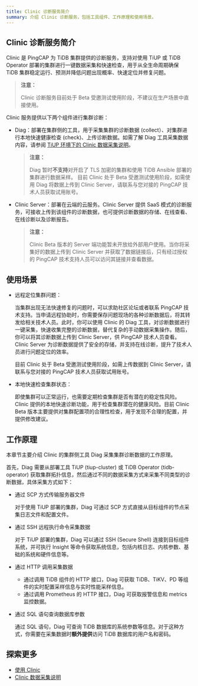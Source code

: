 ```yaml
---
title: Clinic 诊断服务简介
summary: 介绍 Clinic 诊断服务，包括工具组件、工作原理和使用场景。
---
```


## Clinic 诊断服务简介

Clinic 是 PingCAP 为 TiDB 集群提供的诊断服务，支持对使用 TiUP 或 TiDB Operator 部署的集群进行一键数据采集和快速检查，用于从全生命周期确保 TiDB 集群稳定运行、预测并降低问题出现概率、快速定位并修复问题。

> **注意：**
>
> Clinic 诊断服务目前处于 Beta 受邀测试使用阶段，不建议在生产场景中直接使用。

Clinic 服务提供以下两个组件进行集群诊断：

- Diag：部署在集群侧的工具，用于采集集群的诊断数据 (collect）、对集群进行本地快速健康检查 (check)、上传诊断数据。如需了解 Diag 工具采集数据内容，请参阅 [TiUP 环境下的 Clinic 数据采集说明](clinic/clinic-data-instruction-for-tiup.md)。

    > **注意：**
    >
    > Diag 暂时**不支持**对开启了 TLS 加密的集群和使用 TiDB Ansible 部署的集群进行数据采样。
    > 目前 Clinic 处于 Beta 受邀测试使用阶段，如需使用 Diag 将数据上传到 Clinic Server，请联系与您对接的 PingCAP 技术人员获取试用账号。

- Clinic Server：部署在云端的云服务。Clinic Server 提供 SaaS 模式的诊断服务，可接收上传到该组件的诊断数据，也可提供诊断数据的存储、在线查看、在线诊断以及诊断报告。

    > **注意：**
    >
    > Clinic Beta 版本的 Server 端功能暂未开放给外部用户使用。当你将采集好的数据上传到 Clinic Server 并获取了数据链接后，只有经过授权的 PingCAP 技术支持人员可以访问其链接并查看数据。

## 使用场景

- 远程定位集群问题：

    当集群出现无法快速修复的问题时，可以求助社区论坛或者联系 PingCAP 技术支持。当申请远程协助时，你需要保存问题现场的各种诊断数据后，将其转发给相关技术人员。此时，你可以使用 Clinic 的 Diag 工具，对诊断数据进行一键采集，快速收集完整的诊断数据，替代复杂的手动数据采集操作。随后，你可以将其诊断数据上传到 Clinic Server，供 PingCAP 技术人员查看。Clinic Server 为诊断数据提供了安全的存储，并支持在线诊断，提升了技术人员进行问题定位的效率。

    目前 Clinic 处于 Beta 受邀测试使用阶段，如需上传数据到 Clinic Server，请联系与您对接的 PingCAP 技术人员获取试用账号。

- 本地快速检查集群状态：

    即使集群可以正常运行，也需要定期检查集群是否有潜在的稳定性风险。Clinic 提供的本地快速诊断功能，用于检查集群潜在的健康风险。目前 Clinic Beta 版本主要提供对集群配置项的合理性检查，用于发现不合理的配置，并提供修改建议。

## 工作原理

本章节主要介绍 Clinic 的集群侧工具 Diag 采集集群诊断数据的工作原理。

首先，Diag 需要从部署工具 TiUP (tiup-cluster) 或 TiDB Operator (tidb-operator) 获取集群拓扑信息，然后通过不同的数据采集方式来采集不同类型的诊断数据，具体采集方式如下：

- 通过 SCP 方式传输服务器文件

    对于使用 TiUP 部署的集群，Diag 可通过 SCP 方式直接从目标组件的节点采集日志文件和配置文件。

- 通过 SSH 远程执行命令采集数据

    对于 TiUP 部署的集群，Diag 可以通过 SSH (Secure Shell) 连接到目标组件系统，并可执行 Insight 等命令获取系统信息，包括内核日志、内核参数、基础的系统和硬件信息等。

- 通过 HTTP 调用采集数据

    - 通过调用 TiDB 组件的 HTTP 接口，Diag 可获取 TiDB、TiKV、PD 等组件的实时配置采样信息与实时性能采样信息。
    - 通过调用 Prometheus 的 HTTP 接口，Diag 可获取报警信息和 metrics 监控数据。

- 通过 SQL 语句查询数据库参数

    通过 SQL 语句，Diag 可查询 TiDB 数据库的系统参数等信息。对于这种方式，你需要在采集数据时**额外提供**访问 TiDB 数据库的用户名和密码。

## 探索更多

 - [使用 Clinic](clinic/clinic-data-instruction-for-tiup.md)
 - [Clinic 数据采集说明](clinic/clinic-data-instruction-for-tiup.md)